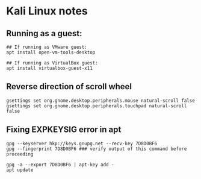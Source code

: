 # Kali Linux notes

## Running as a guest:
```
## If running as VMware guest:
apt install open-vm-tools-desktop

## If running as VirtualBox guest:
apt install virtualbox-guest-x11
```

## Reverse direction of scroll wheel
```
gsettings set org.gnome.desktop.peripherals.mouse natural-scroll false
gsettings set org.gnome.desktop.peripherals.touchpad natural-scroll false
```


## Fixing EXPKEYSIG error in apt
```
gpg --keyserver hkp://keys.gnupg.net --recv-key 7D8D0BF6
gpg --fingerprint 7D8D0BF6 ### verify output of this command before proceeding

gpg -a --export 7D8D0BF6 | apt-key add -
apt update
```
